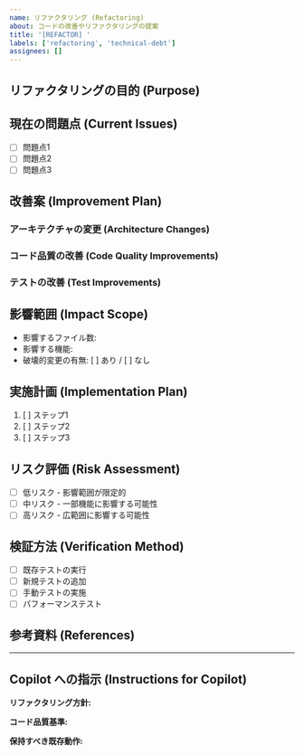 ```yaml
---
name: リファクタリング (Refactoring)
about: コードの改善やリファクタリングの提案
title: '[REFACTOR] '
labels: ['refactoring', 'technical-debt']
assignees: []
---
```


## リファクタリングの目的 (Purpose)
<!-- リファクタリングの目的を説明してください -->

## 現在の問題点 (Current Issues)
<!-- 現在のコードの問題点を具体的に説明してください -->
- [ ] 問題点1
- [ ] 問題点2
- [ ] 問題点3

## 改善案 (Improvement Plan)
<!-- どのように改善するかの具体的な計画を記述してください -->

### アーキテクチャの変更 (Architecture Changes)
<!-- アーキテクチャレベルの変更があれば記述 -->

### コード品質の改善 (Code Quality Improvements)
<!-- コードの可読性、保守性、パフォーマンスの改善点 -->

### テストの改善 (Test Improvements)
<!-- テストカバレッジやテスト品質の改善点 -->

## 影響範囲 (Impact Scope)
<!-- リファクタリングが影響する範囲を記述してください -->
- 影響するファイル数: 
- 影響する機能: 
- 破壊的変更の有無: [ ] あり / [ ] なし

## 実施計画 (Implementation Plan)
<!-- リファクタリングの実施手順を記述してください -->
1. [ ] ステップ1
2. [ ] ステップ2
3. [ ] ステップ3

## リスク評価 (Risk Assessment)
<!-- リファクタリングに伴うリスクを評価してください -->
- [ ] 低リスク - 影響範囲が限定的
- [ ] 中リスク - 一部機能に影響する可能性
- [ ] 高リスク - 広範囲に影響する可能性

## 検証方法 (Verification Method)
<!-- リファクタリング後の検証方法を記述してください -->
- [ ] 既存テストの実行
- [ ] 新規テストの追加
- [ ] 手動テストの実施
- [ ] パフォーマンステスト

## 参考資料 (References)
<!-- 参考になる記事、ドキュメント、ベストプラクティスなど -->

---

## Copilot への指示 (Instructions for Copilot)
<!-- GitHub Copilot に対する具体的な指示があれば記述してください -->

**リファクタリング方針:**
<!-- 使用するデザインパターン、アーキテクチャパターンなど -->

**コード品質基準:**
<!-- 達成すべきコード品質の基準 -->

**保持すべき既存動作:**
<!-- リファクタリング後も保持すべき既存の動作や機能 -->